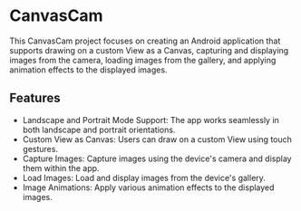 # CanvasCam
This CanvasCam project focuses on creating an Android application that supports drawing on a custom View as a Canvas, capturing and displaying images from the camera, loading images from the gallery, and applying animation effects to the displayed images.

## Features
- Landscape and Portrait Mode Support: The app works seamlessly in both landscape and portrait orientations.
- Custom View as Canvas: Users can draw on a custom View using touch gestures.
- Capture Images: Capture images using the device's camera and display them within the app.
- Load Images: Load and display images from the device's gallery.
- Image Animations: Apply various animation effects to the displayed images.
